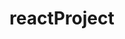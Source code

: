 # reactProject

<!-- 1913admin -->
<!-- 1.格式
tab空两个
函数不写在标签里面
结束加分号
预编译语言采用less
语义化命名文件夹，不能文件夹下面是index
css 用 style components -->